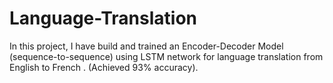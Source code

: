 # Language-Translation
In this project, I have build and trained an Encoder-Decoder Model (sequence-to-sequence) using LSTM network for language translation from English to French . 
(Achieved 93% accuracy).
